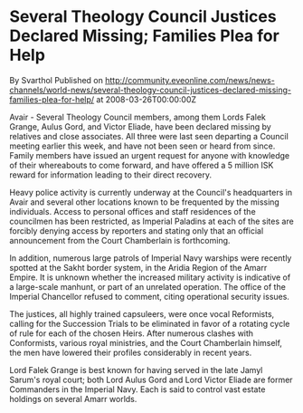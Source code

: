# Several Theology Council Justices Declared Missing; Families Plea for Help
By Svarthol
Published on http://community.eveonline.com/news/news-channels/world-news/several-theology-council-justices-declared-missing-families-plea-for-help/ at 2008-03-26T00:00:00Z

Avair - Several Theology Council members, among them Lords Falek Grange, Aulus Gord, and Victor Eliade, have been declared missing by relatives and close associates. All three were last seen departing a Council meeting earlier this week, and have not been seen or heard from since. Family members have issued an urgent request for anyone with knowledge of their whereabouts to come forward, and have offered a 5 million ISK reward for information leading to their direct recovery.

Heavy police activity is currently underway at the Council's headquarters in Avair and several other locations known to be frequented by the missing individuals. Access to personal offices and staff residences of the councilmen has been restricted, as Imperial Paladins at each of the sites are forcibly denying access by reporters and stating only that an official announcement from the Court Chamberlain is forthcoming.

In addition, numerous large patrols of Imperial Navy warships were recently spotted at the Sakht border system, in the Aridia Region of the Amarr Empire. It is unknown whether the increased military activity is indicative of a large-scale manhunt, or part of an unrelated operation. The office of the Imperial Chancellor refused to comment, citing operational security issues.

The justices, all highly trained capsuleers, were once vocal Reformists, calling for the Succession Trials to be eliminated in favor of a rotating cycle of rule for each of the chosen Heirs. After numerous clashes with Conformists, various royal ministries, and the Court Chamberlain himself, the men have lowered their profiles considerably in recent years.

Lord Falek Grange is best known for having served in the late Jamyl Sarum's royal court; both Lord Aulus Gord and Lord Victor Eliade are former Commanders in the Imperial Navy. Each is said to control vast estate holdings on several Amarr worlds.

